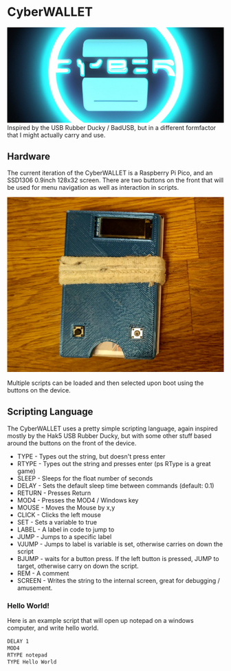 # CyberWALLET
![Alt text](logo.jpg?raw=true "Title")
Inspired by the USB Rubber Ducky / BadUSB, but in a different formfactor that I might actually carry and use.

## Hardware
The current iteration of the CyberWALLET is a Raspberry Pi Pico, and an SSD1306 0.9inch 128x32 screen. There are two buttons on the front that will be used for menu navigation as well as interaction in scripts.

![Alt text](photo.jpg?raw=true "Title")

Multiple scripts can be loaded and then selected upon boot using the buttons on the device.

## Scripting Language
The CyberWALLET uses a pretty simple scripting language, again inspired mostly by the Hak5 USB Rubber Ducky, but with some other stuff based around the buttons on the front of the device.

* TYPE <string> - Types out the string, but doesn't press enter
* RTYPE <string> - Types out the string and presses enter (ps RType is a great game)
* SLEEP <float> - Sleeps for the float number of seconds
* DELAY <float> - Sets the default sleep time between commands (default: 0.1)
* RETURN - Presses Return
* MOD4 - Presses the MOD4 / Windows key
* MOUSE <co-ords> - Moves the Mouse by x,y
* CLICK - Clicks the left mouse
* SET <variable> - Sets a variable to true
* LABEL <string> - A label in code to jump to
* JUMP <LABEL> - Jumps to a specific label
* VJUMP <variable> <label> - Jumps to label is variable is set, otherwise carries on down the script
* BJUMP <target> - waits for a button press. If the left button is pressed, JUMP to target, otherwise carry on down the script.
* REM <string> - A comment
* SCREEN <string> - Writes the string to the internal screen, great for debugging / amusement.

### Hello World!

Here is an example script that will open up notepad on a windows computer, and write hello world.

```
DELAY 1
MOD4
RTYPE notepad
TYPE Hello World
```

